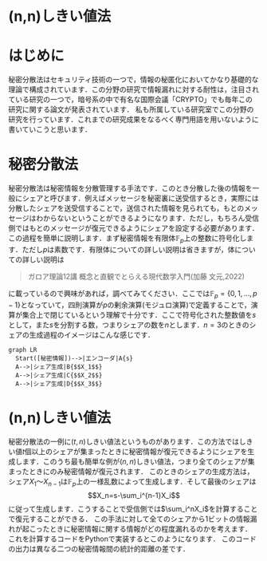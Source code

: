 # (n,n)しきい値法
# はじめに
秘密分散法はセキュリティ技術の一つで，情報の秘匿化においてかなり基礎的な理論で構成されています．この分野の研究で情報漏れに対する耐性は，注目されている研究の一つで，暗号系の中で有名な国際会議「CRYPTO」でも毎年この研究に関する論文が発表されています．
私も所属している研究室でこの分野の研究を行っています．これまでの研究成果をなるべく専門用語を用いないように書いていこうと思います．

# 秘密分散法
秘密分散法は秘密情報を分散管理する手法です．このとき分散した後の情報を一般にシェアと呼びます．例えばメッセージを秘密裏に送受信するとき，実際には分散したシェアを送受信することで，送信された情報を見られても，もとのメッセージはわからないということができるようになります．ただし，もちろん受信側ではもとのメッセージが復元できるようにシェアを設定する必要があります．
この過程を簡単に説明します．まず秘密情報を有限体$\mathbb{F}_{p}$上の整数に符号化します．ただし$p$は素数です．有限体についての詳しい説明は省きますが，体についての詳しい説明は
>ガロア理論12講 概念と直観でとらえる現代数学入門(加藤 文元,2022)

に載っているので興味があれば，調べてみてください．ここでは$\mathbb{F}_{p}=\lbrace0,1,\ldots,p-1\rbrace$となっていて，四則演算が$p$の剰余演算(モジュロ演算)で定義することで，演算が集合上で閉じているという理解で十分です．ここで符号化された整数値を$s$として，また$s$を分割する数，つまりシェアの数を$n$とします．$n=3$のときのシェアの生成過程のイメージはこんな感じです．
```mermaid
graph LR
  Start([秘密情報])-->|エンコーダ|A{s}
  A-->|シェア生成|B{$$X_1$$}
  A-->|シェア生成|C{$$X_2$$}
  A-->|シェア生成|D{$$X_3$$}
```

# (n,n)しきい値法
秘密分散法の一例に$(t,n)$しきい値法というものがあります．この方法ではしきい値$t$個以上のシェアが集まったときに秘密情報が復元できるようにシェアを生成します．このうち最も簡単な例が$(n,n)$しきい値法，つまり全てのシェアが集まったときにのみ秘密情報が復元されます．
このときのシェアの生成方法は，シェア$X_1\text{～}X_{n-1}$は$\mathbb{F}_{p}$上の一様乱数によって生成します．そして最後のシェアは$$X_n=s-\sum_i^{n-1}X_i$$に従って生成します．こうすることで受信側では$\sum_i^nX_i$を計算することで復元することができる．
この手法に対して全てのシェアから1ビットの情報漏れが起こったときに秘密情報に関する情報がどの程度漏れるのかを考えます．
これを計算するコードをPythonで実装するとこのようになります．
このコードの出力は異なる二つの秘密情報間の統計的距離の差です．
